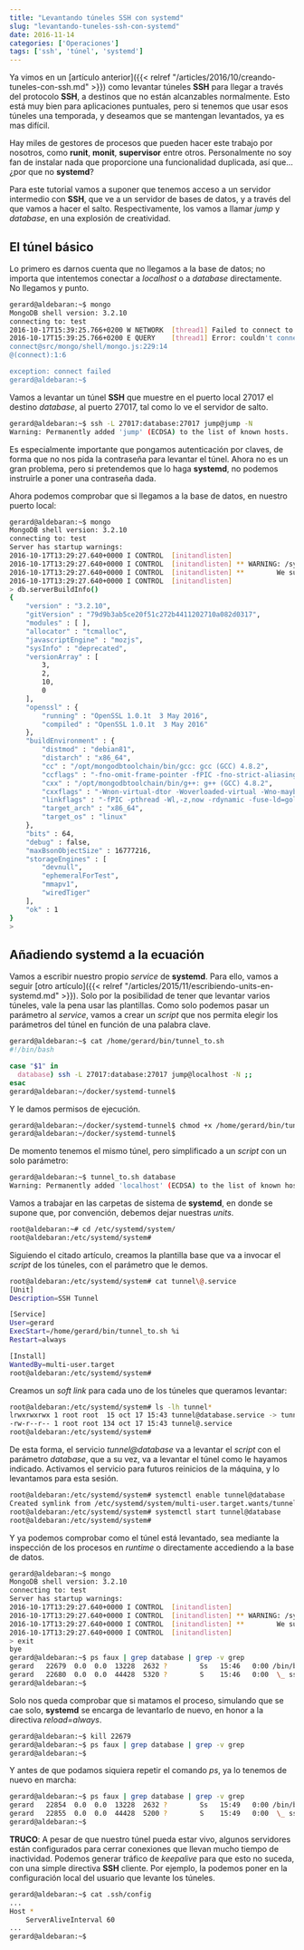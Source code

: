 ```yaml
---
title: "Levantando túneles SSH con systemd"
slug: "levantando-tuneles-ssh-con-systemd"
date: 2016-11-14
categories: ['Operaciones']
tags: ['ssh', 'túnel', 'systemd']
---
```


Ya vimos en un [artículo anterior]({{< relref "/articles/2016/10/creando-tuneles-con-ssh.md" >}}) como levantar túneles **SSH** para llegar a través del protocolo **SSH**, a destinos que no están alcanzables normalmente. Esto está muy bien para aplicaciones puntuales, pero si tenemos que usar esos túneles una temporada, y deseamos que se mantengan levantados, ya es mas difícil.<!--more-->

Hay miles de gestores de procesos que pueden hacer este trabajo por nosotros, como **runit**, **monit**, **supervisor** entre otros. Personalmente no soy fan de instalar nada que proporcione una funcionalidad duplicada, así que... ¿por que no **systemd**?

Para este tutorial vamos a suponer que tenemos acceso a un servidor intermedio con **SSH**, que ve a un servidor de bases de datos, y a través del que vamos a hacer el salto. Respectivamente, los vamos a llamar *jump* y *database*, en una explosión de creatividad.

## El túnel básico

Lo primero es darnos cuenta que no llegamos a la base de datos; no importa que intentemos conectar a *localhost* o a *database* directamente. No llegamos y punto.

```bash
gerard@aldebaran:~$ mongo
MongoDB shell version: 3.2.10
connecting to: test
2016-10-17T15:39:25.766+0200 W NETWORK  [thread1] Failed to connect to 127.0.0.1:27017, reason: errno:111 Connection refused
2016-10-17T15:39:25.766+0200 E QUERY    [thread1] Error: couldn't connect to server 127.0.0.1:27017, connection attempt failed :
connect@src/mongo/shell/mongo.js:229:14
@(connect):1:6

exception: connect failed
gerard@aldebaran:~$ 
```

Vamos a levantar un túnel **SSH** que muestre en el puerto local 27017 el destino *database*, al puerto 27017, tal como lo ve el servidor de salto.

```bash
gerard@aldebaran:~$ ssh -L 27017:database:27017 jump@jump -N
Warning: Permanently added 'jump' (ECDSA) to the list of known hosts.
```

Es especialmente importante que pongamos autenticación por claves, de forma que no nos pida la contraseña para levantar el túnel. Ahora no es un gran problema, pero si pretendemos que lo haga **systemd**, no podemos instruirle a poner una contraseña dada.

Ahora podemos comprobar que si llegamos a la base de datos, en nuestro puerto local:

```bash
gerard@aldebaran:~$ mongo
MongoDB shell version: 3.2.10
connecting to: test
Server has startup warnings: 
2016-10-17T13:29:27.640+0000 I CONTROL  [initandlisten] 
2016-10-17T13:29:27.640+0000 I CONTROL  [initandlisten] ** WARNING: /sys/kernel/mm/transparent_hugepage/defrag is 'always'.
2016-10-17T13:29:27.640+0000 I CONTROL  [initandlisten] **        We suggest setting it to 'never'
2016-10-17T13:29:27.640+0000 I CONTROL  [initandlisten] 
> db.serverBuildInfo()
{
	"version" : "3.2.10",
	"gitVersion" : "79d9b3ab5ce20f51c272b4411202710a082d0317",
	"modules" : [ ],
	"allocator" : "tcmalloc",
	"javascriptEngine" : "mozjs",
	"sysInfo" : "deprecated",
	"versionArray" : [
		3,
		2,
		10,
		0
	],
	"openssl" : {
		"running" : "OpenSSL 1.0.1t  3 May 2016",
		"compiled" : "OpenSSL 1.0.1t  3 May 2016"
	},
	"buildEnvironment" : {
		"distmod" : "debian81",
		"distarch" : "x86_64",
		"cc" : "/opt/mongodbtoolchain/bin/gcc: gcc (GCC) 4.8.2",
		"ccflags" : "-fno-omit-frame-pointer -fPIC -fno-strict-aliasing -ggdb -pthread -Wall -Wsign-compare -Wno-unknown-pragmas -Winvalid-pch -Werror -O2 -Wno-unused-local-typedefs -Wno-unused-function -Wno-deprecated-declarations -Wno-unused-but-set-variable -Wno-missing-braces -fno-builtin-memcmp",
		"cxx" : "/opt/mongodbtoolchain/bin/g++: g++ (GCC) 4.8.2",
		"cxxflags" : "-Wnon-virtual-dtor -Woverloaded-virtual -Wno-maybe-uninitialized -std=c++11",
		"linkflags" : "-fPIC -pthread -Wl,-z,now -rdynamic -fuse-ld=gold -Wl,-z,noexecstack -Wl,--warn-execstack",
		"target_arch" : "x86_64",
		"target_os" : "linux"
	},
	"bits" : 64,
	"debug" : false,
	"maxBsonObjectSize" : 16777216,
	"storageEngines" : [
		"devnull",
		"ephemeralForTest",
		"mmapv1",
		"wiredTiger"
	],
	"ok" : 1
}
> 
```

## Añadiendo systemd a la ecuación

Vamos a escribir nuestro propio *service* de **systemd**. Para ello, vamos a seguir [otro artículo]({{< relref "/articles/2015/11/escribiendo-units-en-systemd.md" >}}). Solo por la posibilidad de tener que levantar varios túneles, vale la pena usar las plantillas. Como solo podemos pasar un parámetro al *service*, vamos a crear un *script* que nos permita elegir los parámetros del túnel en función de una palabra clave.

```bash
gerard@aldebaran:~$ cat /home/gerard/bin/tunnel_to.sh 
#!/bin/bash

case "$1" in
  database) ssh -L 27017:database:27017 jump@localhost -N ;;
esac
gerard@aldebaran:~/docker/systemd-tunnel$ 
```

Y le damos permisos de ejecución.

```bash
gerard@aldebaran:~/docker/systemd-tunnel$ chmod +x /home/gerard/bin/tunnel_to.sh 
gerard@aldebaran:~/docker/systemd-tunnel$ 
```

De momento tenemos el mismo túnel, pero simplificado a un *script* con un solo parámetro:

```bash
gerard@aldebaran:~$ tunnel_to.sh database
Warning: Permanently added 'localhost' (ECDSA) to the list of known hosts.
```

Vamos a trabajar en las carpetas de sistema de **systemd**, en donde se supone que, por convención, debemos dejar nuestras *units*.

```bash
root@aldebaran:~# cd /etc/systemd/system/
root@aldebaran:/etc/systemd/system# 
```

Siguiendo el citado artículo, creamos la plantilla base que va a invocar el *script* de los túneles, con el parámetro que le demos.

```bash
root@aldebaran:/etc/systemd/system# cat tunnel\@.service 
[Unit]
Description=SSH Tunnel

[Service]
User=gerard
ExecStart=/home/gerard/bin/tunnel_to.sh %i
Restart=always

[Install]
WantedBy=multi-user.target
root@aldebaran:/etc/systemd/system# 
```

Creamos un *soft link* para cada uno de los túneles que queramos levantar:

```bash
root@aldebaran:/etc/systemd/system# ls -lh tunnel*
lrwxrwxrwx 1 root root  15 oct 17 15:43 tunnel@database.service -> tunnel@.service
-rw-r--r-- 1 root root 134 oct 17 15:43 tunnel@.service
root@aldebaran:/etc/systemd/system# 
```

De esta forma, el servicio *tunnel@database* va a levantar el *script* con el parámetro *database*, que a su vez, va a levantar el túnel como le hayamos indicado. Activamos el servicio para futuros reinicios de la máquina, y lo levantamos para esta sesión.

```bash
root@aldebaran:/etc/systemd/system# systemctl enable tunnel@database
Created symlink from /etc/systemd/system/multi-user.target.wants/tunnel@database.service to /etc/systemd/system/tunnel@.service.
root@aldebaran:/etc/systemd/system# systemctl start tunnel@database
root@aldebaran:/etc/systemd/system# 
```

Y ya podemos comprobar como el túnel está levantado, sea mediante la inspección de los procesos en *runtime* o directamente accediendo a la base de datos.

```bash
gerard@aldebaran:~$ mongo
MongoDB shell version: 3.2.10
connecting to: test
Server has startup warnings: 
2016-10-17T13:29:27.640+0000 I CONTROL  [initandlisten] 
2016-10-17T13:29:27.640+0000 I CONTROL  [initandlisten] ** WARNING: /sys/kernel/mm/transparent_hugepage/defrag is 'always'.
2016-10-17T13:29:27.640+0000 I CONTROL  [initandlisten] **        We suggest setting it to 'never'
2016-10-17T13:29:27.640+0000 I CONTROL  [initandlisten] 
> exit
bye
gerard@aldebaran:~$ ps faux | grep database | grep -v grep
gerard   22679  0.0  0.0  13228  2632 ?        Ss   15:46   0:00 /bin/bash /home/gerard/bin/tunnel_to.sh database
gerard   22680  0.0  0.0  44428  5320 ?        S    15:46   0:00  \_ ssh -L 27017:database:27017 jump@localhost -N
gerard@aldebaran:~$ 
```

Solo nos queda comprobar que si matamos el proceso, simulando que se cae solo, **systemd** se encarga de levantarlo de nuevo, en honor a la directiva *reload=always*.

```bash
gerard@aldebaran:~$ kill 22679
gerard@aldebaran:~$ ps faux | grep database | grep -v grep
gerard@aldebaran:~$ 
```

Y antes de que podamos siquiera repetir el comando *ps*, ya lo tenemos de nuevo en marcha:

```bash
gerard@aldebaran:~$ ps faux | grep database | grep -v grep
gerard   22854  0.0  0.0  13228  2632 ?        Ss   15:49   0:00 /bin/bash /home/gerard/bin/tunnel_to.sh database
gerard   22855  0.0  0.0  44428  5200 ?        S    15:49   0:00  \_ ssh -L 27017:database:27017 jump@localhost -N
gerard@aldebaran:~$ 
```

**TRUCO**: A pesar de que nuestro túnel pueda estar vivo, algunos servidores están configurados para cerrar conexiones que llevan mucho tiempo de inactividad. Podemos generar tráfico de *keepalive* para que esto no suceda, con una simple directiva **SSH** cliente. Por ejemplo, la podemos poner en la configuración local del usuario que levante los túneles.

```bash
gerard@aldebaran:~$ cat .ssh/config 
...
Host *
	ServerAliveInterval 60
...
gerard@aldebaran:~$ 
```
